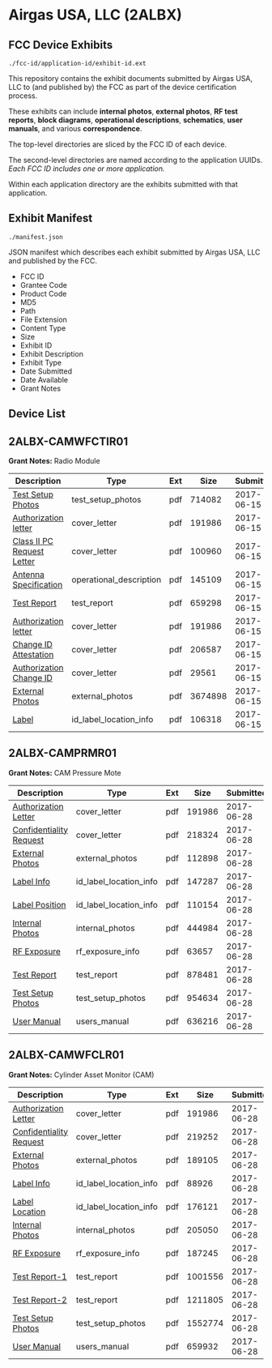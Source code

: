# Airgas USA, LLC (2ALBX)
## FCC Device Exhibits

```
./fcc-id/application-id/exhibit-id.ext
```

This repository contains the exhibit documents submitted by Airgas USA, LLC to (and published by) the FCC as part of the device certification process.

These exhibits can include **internal photos**, **external photos**, **RF test reports**, **block diagrams**, **operational descriptions**, **schematics**, **user manuals**, and various **correspondence**.

The top-level directories are sliced by the FCC ID of each device.

The second-level directories are named according to the application UUIDs. *Each FCC ID includes one or more application.*

Within each application directory are the exhibits submitted with that application. 

## Exhibit Manifest

```
./manifest.json
```

JSON manifest which describes each exhibit submitted by Airgas USA, LLC and published by the FCC.

- FCC ID
- Grantee Code
- Product Code
- MD5
- Path
- File Extension
- Content Type
- Size
- Exhibit ID
- Exhibit Description
- Exhibit Type
- Date Submitted
- Date Available
- Grant Notes

## Device List
## 2ALBX-CAMWFCTIR01
**Grant Notes:** Radio Module

| Description | Type | Ext | Size | Submitted | Available |
| ----------- | ---- | --- | ---- | --------- | --------- |
| [Test Setup Photos](2ALBX-CAMWFCTIR01/553a4bf40d026b808bdfdadf9ffef09d/3428221.pdf) | test_setup_photos | pdf | 714082 | 2017-06-15 | 2017-06-15 |
| [Authorization letter](2ALBX-CAMWFCTIR01/553a4bf40d026b808bdfdadf9ffef09d/3428143.pdf) | cover_letter | pdf | 191986 | 2017-06-15 | 2017-06-15 |
| [Class II PC Request Letter](2ALBX-CAMWFCTIR01/553a4bf40d026b808bdfdadf9ffef09d/3428219.pdf) | cover_letter | pdf | 100960 | 2017-06-15 | 2017-06-15 |
| [Antenna Specification](2ALBX-CAMWFCTIR01/553a4bf40d026b808bdfdadf9ffef09d/3428220.pdf) | operational_description | pdf | 145109 | 2017-06-15 | 2017-06-15 |
| [Test Report](2ALBX-CAMWFCTIR01/553a4bf40d026b808bdfdadf9ffef09d/3428222.pdf) | test_report | pdf | 659298 | 2017-06-15 | 2017-06-15 |
| [Authorization letter](2ALBX-CAMWFCTIR01/72f8856fae08792e9251a357a423af6f/3428143.pdf) | cover_letter | pdf | 191986 | 2017-06-15 | 2017-06-15 |
| [Change ID Attestation](2ALBX-CAMWFCTIR01/72f8856fae08792e9251a357a423af6f/3428144.pdf) | cover_letter | pdf | 206587 | 2017-06-15 | 2017-06-15 |
| [Authorization Change ID](2ALBX-CAMWFCTIR01/72f8856fae08792e9251a357a423af6f/3428145.pdf) | cover_letter | pdf | 29561 | 2017-06-15 | 2017-06-15 |
| [External Photos](2ALBX-CAMWFCTIR01/72f8856fae08792e9251a357a423af6f/3428146.pdf) | external_photos | pdf | 3674898 | 2017-06-15 | 2017-06-15 |
| [Label](2ALBX-CAMWFCTIR01/72f8856fae08792e9251a357a423af6f/3428147.pdf) | id_label_location_info | pdf | 106318 | 2017-06-15 | 2017-06-15 |
## 2ALBX-CAMPRMR01
**Grant Notes:** CAM Pressure Mote

| Description | Type | Ext | Size | Submitted | Available |
| ----------- | ---- | --- | ---- | --------- | --------- |
| [Authorization Letter](2ALBX-CAMPRMR01/efaf7d2dddec6f39e934217540c7401d/3428143.pdf) | cover_letter | pdf | 191986 | 2017-06-28 | 2017-06-28 |
| [Confidentiality Request](2ALBX-CAMPRMR01/efaf7d2dddec6f39e934217540c7401d/3443060.pdf) | cover_letter | pdf | 218324 | 2017-06-28 | 2017-06-28 |
| [External Photos](2ALBX-CAMPRMR01/efaf7d2dddec6f39e934217540c7401d/3443061.pdf) | external_photos | pdf | 112898 | 2017-06-28 | 2017-06-28 |
| [Label Info](2ALBX-CAMPRMR01/efaf7d2dddec6f39e934217540c7401d/3443073.pdf) | id_label_location_info | pdf | 147287 | 2017-06-28 | 2017-06-28 |
| [Label Position](2ALBX-CAMPRMR01/efaf7d2dddec6f39e934217540c7401d/3443074.pdf) | id_label_location_info | pdf | 110154 | 2017-06-28 | 2017-06-28 |
| [Internal Photos](2ALBX-CAMPRMR01/efaf7d2dddec6f39e934217540c7401d/3443062.pdf) | internal_photos | pdf | 444984 | 2017-06-28 | 2017-12-25 |
| [RF Exposure](2ALBX-CAMPRMR01/efaf7d2dddec6f39e934217540c7401d/3443077.pdf) | rf_exposure_info | pdf | 63657 | 2017-06-28 | 2017-06-28 |
| [Test Report](2ALBX-CAMPRMR01/efaf7d2dddec6f39e934217540c7401d/3443076.pdf) | test_report | pdf | 878481 | 2017-06-28 | 2017-06-28 |
| [Test Setup Photos](2ALBX-CAMPRMR01/efaf7d2dddec6f39e934217540c7401d/3443063.pdf) | test_setup_photos | pdf | 954634 | 2017-06-28 | 2017-06-28 |
| [User Manual](2ALBX-CAMPRMR01/efaf7d2dddec6f39e934217540c7401d/3443075.pdf) | users_manual | pdf | 636216 | 2017-06-28 | 2017-12-25 |
## 2ALBX-CAMWFCLR01
**Grant Notes:** Cylinder Asset Monitor (CAM)

| Description | Type | Ext | Size | Submitted | Available |
| ----------- | ---- | --- | ---- | --------- | --------- |
| [Authorization Letter](2ALBX-CAMWFCLR01/8b509f61b86871f69c2606603592ccf6/3428143.pdf) | cover_letter | pdf | 191986 | 2017-06-28 | 2017-06-28 |
| [Confidentiality Request](2ALBX-CAMWFCLR01/8b509f61b86871f69c2606603592ccf6/3443121.pdf) | cover_letter | pdf | 219252 | 2017-06-28 | 2017-06-28 |
| [External Photos](2ALBX-CAMWFCLR01/8b509f61b86871f69c2606603592ccf6/3443122.pdf) | external_photos | pdf | 189105 | 2017-06-28 | 2017-06-28 |
| [Label Info](2ALBX-CAMWFCLR01/8b509f61b86871f69c2606603592ccf6/3443330.pdf) | id_label_location_info | pdf | 88926 | 2017-06-28 | 2017-06-28 |
| [Label Location](2ALBX-CAMWFCLR01/8b509f61b86871f69c2606603592ccf6/3443331.pdf) | id_label_location_info | pdf | 176121 | 2017-06-28 | 2017-06-28 |
| [Internal Photos](2ALBX-CAMWFCLR01/8b509f61b86871f69c2606603592ccf6/3443123.pdf) | internal_photos | pdf | 205050 | 2017-06-28 | 2017-12-25 |
| [RF Exposure](2ALBX-CAMWFCLR01/8b509f61b86871f69c2606603592ccf6/3443128.pdf) | rf_exposure_info | pdf | 187245 | 2017-06-28 | 2017-06-28 |
| [Test Report-1](2ALBX-CAMWFCLR01/8b509f61b86871f69c2606603592ccf6/3443126.pdf) | test_report | pdf | 1001556 | 2017-06-28 | 2017-06-28 |
| [Test Report-2](2ALBX-CAMWFCLR01/8b509f61b86871f69c2606603592ccf6/3443127.pdf) | test_report | pdf | 1211805 | 2017-06-28 | 2017-06-28 |
| [Test Setup Photos](2ALBX-CAMWFCLR01/8b509f61b86871f69c2606603592ccf6/3443124.pdf) | test_setup_photos | pdf | 1552774 | 2017-06-28 | 2017-06-28 |
| [User Manual](2ALBX-CAMWFCLR01/8b509f61b86871f69c2606603592ccf6/3443125.pdf) | users_manual | pdf | 659932 | 2017-06-28 | 2017-12-25 |
